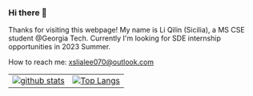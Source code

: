 ### Hi there 👋

<!--
**SiciliaLeco/SiciliaLeco** is a ✨ _special_ ✨ repository because its `README.md` (this file) appears on your GitHub profile.

Here are some ideas to get you started:

- 🔭 I’m currently working on an EYEGAZE project
- 🌱 I’m currently learning ...
- 👯 I’m looking to collaborate on ...
- 🤔 I’m looking for help with ...
- 💬 Ask me about ...
- 📫 How to reach me: ...
- 😄 Pronouns: ...
- ⚡ Fun fact: ...
-->

Thanks for visiting this webpage! My name is Li Qilin (Sicilia), a MS CSE student @Georgia Tech. Currently I'm looking for SDE internship opportunities in 2023 Summer.

How to reach me: xslialee070@outlook.com
<!--
- 🔭 I’m learning *Ploygon Mesh Processing & Multiple View Geometry in Computer Vision*.
- 😄 My research interests includes Human Activity Analysis and 3D reconstruction.
- 🤔 My recent work to estimate 6D poses of 3D objects in the wild.
- 📫 How to reach me: xslialee070@outlook.com, wechat: PabloHoneyOK
- ⚡ Fun fact: I am a big fan of Nintendo and my favorite game is ZELDA BoW. Maybe we can have a good time tgt!
-->
<table>
 <tr>
   <td><a href="https://github.com/anuraghazra/github-readme-stats">
      <img align="center" alt="github stats" src="https://github-readme-stats.vercel.app/api?username=SiciliaLeco&show_icons=true&hide_border=true" />
    </a></td>
    <td><a href="https://github.com/anuraghazra/github-readme-stats">
      <img align="center" alt="Top Langs" src="https://github-readme-stats.vercel.app/api/top-langs/?username=SiciliaLeco&layout=compact&hide_border=true&hide=html,javascript,css,assembly&count_private=true" />
    </a></td>
  </tr>
</table>

